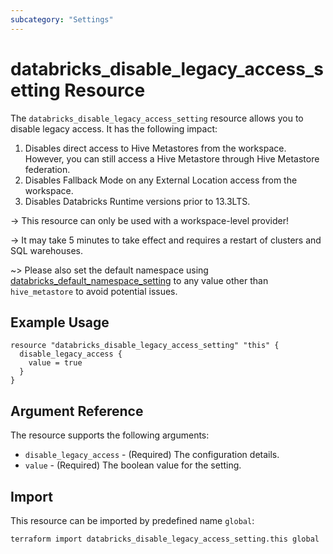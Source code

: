 ```yaml
---
subcategory: "Settings"
---
```


# databricks_disable_legacy_access_setting Resource

The `databricks_disable_legacy_access_setting` resource allows you to disable legacy access. It has the following impact:

1. Disables direct access to Hive Metastores from the workspace. However, you can still access a Hive Metastore through Hive Metastore federation.
2. Disables Fallback Mode on any External Location access from the workspace.
3. Disables Databricks Runtime versions prior to 13.3LTS.

-> This resource can only be used with a workspace-level provider!

-> It may take 5 minutes to take effect and requires a restart of clusters and SQL warehouses.

~> Please also set the default namespace using [databricks_default_namespace_setting](default_namespace_setting.md) to any value other than `hive_metastore` to avoid potential issues.

## Example Usage

```hcl
resource "databricks_disable_legacy_access_setting" "this" {
  disable_legacy_access {
    value = true
  }
}
```

## Argument Reference

The resource supports the following arguments:

* `disable_legacy_access` - (Required) The configuration details.
* `value` - (Required) The boolean value for the setting.

## Import

This resource can be imported by predefined name `global`:

```bash
terraform import databricks_disable_legacy_access_setting.this global
```
